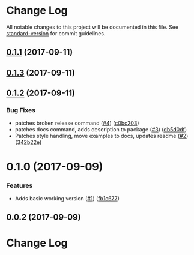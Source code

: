 # Change Log

All notable changes to this project will be documented in this file. See [standard-version](https://github.com/conventional-changelog/standard-version) for commit guidelines.

<a name="0.1.1"></a>
## [0.1.1](https://github.com/techcoop/boilerplate-javascript-library/compare/v0.1.3...v0.1.1) (2017-09-11)



<a name="0.1.3"></a>
## [0.1.3](https://github.com/techcoop/boilerplate-javascript-library/compare/v0.1.2...v0.1.3) (2017-09-11)



<a name="0.1.2"></a>
## [0.1.2](https://github.com/techcoop/boilerplate-javascript-library/compare/v0.1.0...v0.1.2) (2017-09-11)


### Bug Fixes

* patches broken release command ([#4](https://github.com/techcoop/boilerplate-javascript-library/issues/4)) ([c0bc203](https://github.com/techcoop/boilerplate-javascript-library/commit/c0bc203))
* patches docs command, adds description to package ([#3](https://github.com/techcoop/boilerplate-javascript-library/issues/3)) ([db5d0df](https://github.com/techcoop/boilerplate-javascript-library/commit/db5d0df))
* Patches style handling, move examples to docs, updates readme ([#2](https://github.com/techcoop/boilerplate-javascript-library/issues/2)) ([342b22e](https://github.com/techcoop/boilerplate-javascript-library/commit/342b22e))



<a name="0.1.0"></a>
# 0.1.0 (2017-09-09)


### Features

* Adds basic working version ([#1](https://github.com/techcoop/boilerplate-javascript-library/issues/1)) ([fb1c677](https://github.com/techcoop/boilerplate-javascript-library/commit/fb1c677))



<a name="0.0.2"></a>
## 0.0.2 (2017-09-09)



# Change Log